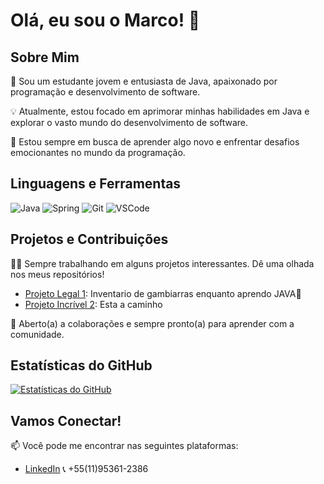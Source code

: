 # Olá, eu sou o Marco! 👋

## Sobre Mim

🚀 Sou um estudante jovem e entusiasta de Java, apaixonado por programação e desenvolvimento de software.

💡 Atualmente, estou focado em aprimorar minhas habilidades em Java e explorar o vasto mundo do desenvolvimento de software.

🌱 Estou sempre em busca de aprender algo novo e enfrentar desafios emocionantes no mundo da programação.

## Linguagens e Ferramentas

![Java](https://img.shields.io/badge/-Java-007396?style=flat-square&logo=java&logoColor=white)
![Spring](https://img.shields.io/badge/-Spring-6DB33F?style=flat-square&logo=spring&logoColor=white)
![Git](https://img.shields.io/badge/-Git-F05032?style=flat-square&logo=git&logoColor=white)
![VSCode](https://img.shields.io/badge/-VSCode-007ACC?style=flat-square&logo=visual-studio-code&logoColor=white)

## Projetos e Contribuições

👨‍💻 Sempre trabalhando em alguns projetos interessantes. Dê uma olhada nos meus repositórios!

- [Projeto Legal 1](https://github.com/MarcoTamassia01/Exercicios_deJava_resolvidos): Inventario de gambiarras enquanto aprendo JAVA🤪
- [Projeto Incrível 2](link-para-projeto2): Esta a caminho

🤝 Aberto(a) a colaborações e sempre pronto(a) para aprender com a comunidade.

## Estatísticas do GitHub

[![Estatísticas do GitHub](https://github-readme-stats.vercel.app/api?username=seu-usuario&show_icons=true&hide_title=true&hide_border=true)](https://github.com/MarcoTamassia01)

## Vamos Conectar!

📫 Você pode me encontrar nas seguintes plataformas:

- [LinkedIn](https://www.linkedin.com/in/marcosallas/)
📞 +55(11)95361-2386

